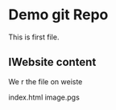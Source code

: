 # Demo git Repo

This is first file.


## IWebsite content

We r the file on weiste

index.html
image.pgs